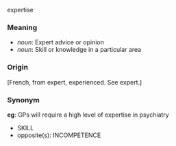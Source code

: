 expertise
### Meaning
+ _noun_: Expert advice or opinion
+ _noun_: Skill or knowledge in a particular area

### Origin

[French, from expert, experienced. See expert.]

### Synonym

__eg__: GPs will require a high level of expertise in psychiatry

+ SKILL
+ opposite(s): INCOMPETENCE


